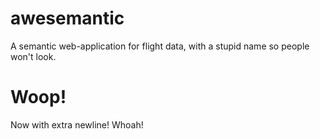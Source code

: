 awesemantic
===========

A semantic web-application for flight data, with a stupid name so people won't look.

Woop!
=====
Now with extra newline! Whoah!
